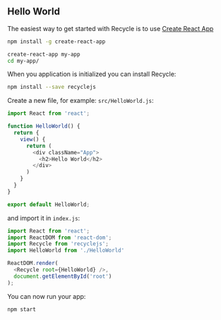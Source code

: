 ## Hello World
The easiest way to get started with Recycle is to use [Create React App](https://github.com/facebookincubator/create-react-app)

```bash
npm install -g create-react-app

create-react-app my-app
cd my-app/
```

When you application is initialized you can install Recycle:

```bash
npm install --save recyclejs
```

Create a new file, for example: `src/HelloWorld.js`:

```javascript
import React from 'react';

function HelloWorld() {
  return {
    view() {
      return (
        <div className="App">
          <h2>Hello World</h2>
        </div>
      )
    }
  }
}

export default HelloWorld;
```

and import it in `index.js`:

```javascript
import React from 'react';
import ReactDOM from 'react-dom';
import Recycle from 'recyclejs';
import HelloWorld from './HelloWorld'

ReactDOM.render(
  <Recycle root={HelloWorld} />,
  document.getElementById('root')
);
```

You can now run your app:
```bash
npm start
```